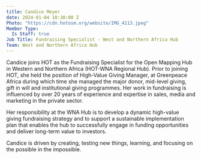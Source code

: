 ```yaml
---
title: Candice Meyer
date: 2024-01-04 10:38:00 Z
Photo: "https://cdn.hotosm.org/website/IMG_4113.jpeg"
Member Type:
  Is Staff: true
Job Title: Fundraising Specialist - West and Northern Africa Hub
Team: West and Northern Africa Hub
---
```


Candice joins HOT as the Fundraising Specialist for the Open Mapping Hub in Western and Northern Africa (HOT-WNA Regional Hub).
Prior to joining HOT, she held the position of High-Value Giving Manager, at Greenpeace Africa during which time she managed the major donor, mid-level giving, gift in will and institutional giving programmes. Her work in fundraising is influenced by over 20 years of experience and expertise in sales, media and marketing in the private sector.

Her responsibility at the WNA Hub is to develop a dynamic high-value giving fundraising strategy and to support a sustainable implementation plan that enables the hub to successfully engage in funding opportunities and deliver long-term value to investors.

Candice is driven by creating, testing new things, learning, and focusing on the possible in the impossible.